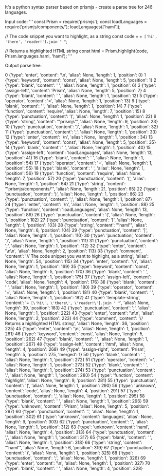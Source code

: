 It's a python syntax parser based on prismjs - create a parse tree for  246 languages.

Input code:
'''
const Prism = require('prismjs');
const loadLanguages = require('prismjs/components/');
loadLanguages(['haml']);

// The code snippet you want to highlight, as a string
const code = `= ['hi', 'there', 'reader!'].join " "`;

// Returns a highlighted HTML string
const html = Prism.highlight(code, Prism.languages.haml, 'haml');
'''

Output parse tree:

0 {'type': 'enter', 'content': '\n', 'alias': None, 'length': 1, 'position': 0}
1 {'type': 'keyword', 'content': 'const', 'alias': None, 'length': 5, 'position': 1}
2 {'type': 'blank', 'content': ' ', 'alias': None, 'length': 1, 'position': 6}
3 {'type': 'assign-left', 'content': 'Prism', 'alias': None, 'length': 5, 'position': 7}
4 {'type': 'blank', 'content': ' ', 'alias': None, 'length': 1, 'position': 12}
5 {'type': 'operator', 'content': '=', 'alias': None, 'length': 1, 'position': 13}
6 {'type': 'blank', 'content': ' ', 'alias': None, 'length': 1, 'position': 14}
7 {'type': 'function', 'content': 'require', 'alias': None, 'length': 7, 'position': 15}
8 {'type': 'punctuation', 'content': '(', 'alias': None, 'length': 1, 'position': 22}
9 {'type': 'string', 'content': "'prismjs'", 'alias': None, 'length': 9, 'position': 23}
10 {'type': 'punctuation', 'content': ')', 'alias': None, 'length': 1, 'position': 32}
11 {'type': 'punctuation', 'content': ';', 'alias': None, 'length': 1, 'position': 33}
12 {'type': 'enter', 'content': '\n', 'alias': None, 'length': 1, 'position': 34}
13 {'type': 'keyword', 'content': 'const', 'alias': None, 'length': 5, 'position': 35}
14 {'type': 'blank', 'content': ' ', 'alias': None, 'length': 1, 'position': 40}
15 {'type': 'assign-left', 'content': 'loadLanguages', 'alias': None, 'length': 13, 'position': 41}
16 {'type': 'blank', 'content': ' ', 'alias': None, 'length': 1, 'position': 54}
17 {'type': 'operator', 'content': '=', 'alias': None, 'length': 1, 'position': 55}
18 {'type': 'blank', 'content': ' ', 'alias': None, 'length': 1, 'position': 56}
19 {'type': 'function', 'content': 'require', 'alias': None, 'length': 7, 'position': 57}
20 {'type': 'punctuation', 'content': '(', 'alias': None, 'length': 1, 'position': 64}
21 {'type': 'string', 'content': "'prismjs/components/'", 'alias': None, 'length': 21, 'position': 65}
22 {'type': 'punctuation', 'content': ')', 'alias': None, 'length': 1, 'position': 86}
23 {'type': 'punctuation', 'content': ';', 'alias': None, 'length': 1, 'position': 87}
24 {'type': 'enter', 'content': '\n', 'alias': None, 'length': 1, 'position': 88}
25 {'type': 'function', 'content': 'loadLanguages', 'alias': None, 'length': 13, 'position': 89}
26 {'type': 'punctuation', 'content': '(', 'alias': None, 'length': 1, 'position': 102}
27 {'type': 'punctuation', 'content': '[', 'alias': None, 'length': 1, 'position': 103}
28 {'type': 'string', 'content': "'haml'", 'alias': None, 'length': 6, 'position': 104}
29 {'type': 'punctuation', 'content': ']', 'alias': None, 'length': 1, 'position': 110}
30 {'type': 'punctuation', 'content': ')', 'alias': None, 'length': 1, 'position': 111}
31 {'type': 'punctuation', 'content': ';', 'alias': None, 'length': 1, 'position': 112}
32 {'type': 'enter', 'content': '\n\n', 'alias': None, 'length': 2, 'position': 113}
33 {'type': 'comment', 'content': '// The code snippet you want to highlight, as a string', 'alias': None, 'length': 54, 'position': 115}
34 {'type': 'enter', 'content': '\n', 'alias': None, 'length': 1, 'position': 169}
35 {'type': 'keyword', 'content': 'const', 'alias': None, 'length': 5, 'position': 170}
36 {'type': 'blank', 'content': ' ', 'alias': None, 'length': 1, 'position': 175}
37 {'type': 'assign-left', 'content': 'code', 'alias': None, 'length': 4, 'position': 176}
38 {'type': 'blank', 'content': ' ', 'alias': None, 'length': 1, 'position': 180}
39 {'type': 'operator', 'content': '=', 'alias': None, 'length': 1, 'position': 181}
40 {'type': 'blank', 'content': ' ', 'alias': None, 'length': 1, 'position': 182}
41 {'type': 'template-string', 'content': '`= [\'hi\', \'there\', \'reader!\'].join " "`', 'alias': None, 'length': 39, 'position': 183}
42 {'type': 'punctuation', 'content': ';', 'alias': None, 'length': 1, 'position': 222}
43 {'type': 'enter', 'content': '\n\n', 'alias': None, 'length': 2, 'position': 223}
44 {'type': 'comment', 'content': '// Returns a highlighted HTML string', 'alias': None, 'length': 36, 'position': 225}
45 {'type': 'enter', 'content': '\n', 'alias': None, 'length': 1, 'position': 261}
46 {'type': 'keyword', 'content': 'const', 'alias': None, 'length': 5, 'position': 262}
47 {'type': 'blank', 'content': ' ', 'alias': None, 'length': 1, 'position': 267}
48 {'type': 'assign-left', 'content': 'html', 'alias': None, 'length': 4, 'position': 268}
49 {'type': 'assign-right', 'content': 'Prism', 'length': 5, 'position': 275, 'merged': 1}
50 {'type': 'blank', 'content': ' ', 'alias': None, 'length': 1, 'position': 272}
51 {'type': 'operator', 'content': '=', 'alias': None, 'length': 1, 'position': 273}
52 {'type': 'blank', 'content': ' ', 'alias': None, 'length': 1, 'position': 274}
53 {'type': 'punctuation', 'content': '.', 'alias': None, 'length': 1, 'position': 280}
54 {'type': 'function', 'content': 'highlight', 'alias': None, 'length': 9, 'position': 281}
55 {'type': 'punctuation', 'content': '(', 'alias': None, 'length': 1, 'position': 290}
56 {'type': 'unknown', 'content': 'code', 'alias': None, 'length': 4, 'position': 291}
57 {'type': 'punctuation', 'content': ',', 'alias': None, 'length': 1, 'position': 295}
58 {'type': 'blank', 'content': ' ', 'alias': None, 'length': 1, 'position': 296}
59 {'type': 'unknown', 'content': 'Prism', 'alias': None, 'length': 5, 'position': 297}
60 {'type': 'punctuation', 'content': '.', 'alias': None, 'length': 1, 'position': 302}
61 {'type': 'unknown', 'content': 'languages', 'alias': None, 'length': 9, 'position': 303}
62 {'type': 'punctuation', 'content': '.', 'alias': None, 'length': 1, 'position': 312}
63 {'type': 'unknown', 'content': 'haml', 'alias': None, 'length': 4, 'position': 313}
64 {'type': 'punctuation', 'content': ',', 'alias': None, 'length': 1, 'position': 317}
65 {'type': 'blank', 'content': ' ', 'alias': None, 'length': 1, 'position': 318}
66 {'type': 'string', 'content': "'haml'", 'alias': None, 'length': 6, 'position': 319}
67 {'type': 'punctuation', 'content': ')', 'alias': None, 'length': 1, 'position': 325}
68 {'type': 'punctuation', 'content': ';', 'alias': None, 'length': 1, 'position': 326}
69 {'type': 'enter', 'content': '\n', 'alias': None, 'length': 1, 'position': 327}
70 {'type': 'blank', 'content': '    ', 'alias': None, 'length': 4, 'position': 328}

